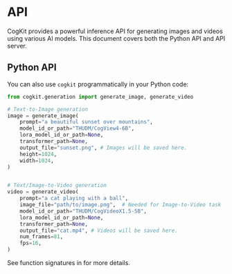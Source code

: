 ---
---

# API

CogKit provides a powerful inference API for generating images and videos using various AI models. This document covers both the Python API and API server.

## Python API

You can also use `cogkit` programmatically in your Python code:

```python
from cogkit.generation import generate_image, generate_video

# Text-to-Image generation
image = generate_image(
    prompt="a beautiful sunset over mountains",
    model_id_or_path="THUDM/CogView4-6B",
    lora_model_id_or_path=None,
    transformer_path=None,
    output_file="sunset.png", # Images will be saved here.
    height=1024,
    width=1024,
)


# Text/Image-to-Video generation
video = generate_video(
    prompt="a cat playing with a ball",
    image_file="path/to/image.png",  # Needed for Image-to-Video task
    model_id_or_path="THUDM/CogVideoX1.5-5B",
    lora_model_id_or_path=None,
    transformer_path=None,
    output_file="cat.mp4", # Videos will be saved here.
    num_frames=81,
    fps=16,
)

```

See function signatures in for more details.
